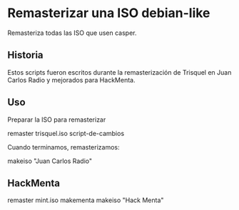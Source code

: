 # Remasterizar una ISO debian-like

Remasteriza todas las ISO que usen casper.

## Historia

Estos scripts fueron escritos durante la remasterización de Trisquel en
Juan Carlos Radio y mejorados para HackMenta.

## Uso

Preparar la ISO para remasterizar

  remaster trisquel.iso script-de-cambios

Cuando terminamos, remasterizamos:

  makeiso "Juan Carlos Radio"

## HackMenta

  remaster mint.iso makementa
  makeiso "Hack Menta"
